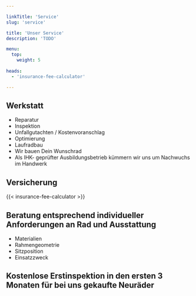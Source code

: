 ```yaml
---

linkTitle: 'Service'
slug: 'service'

title: 'Unser Service' 
description: 'TODO'

menu:
  top:
    weight: 5
    
heads:
  - 'insurance-fee-calculator'

---
```



## Werkstatt

+   Reparatur
+   Inspektion
+   Unfallgutachten / Kostenvoranschlag
+   Optimierung
+   Laufradbau
+   Wir bauen Dein Wunschrad
+   Als IHK- geprüfter Ausbildungsbetrieb kümmern wir uns um Nachwuchs im Handwerk


## Versicherung

{{< insurance-fee-calculator >}}


## Beratung entsprechend individueller Anforderungen an Rad und Ausstattung

+   Materialien
+   Rahmengeometrie
+   Sitzposition
+   Einsatzzweck


## Kostenlose Erstinspektion in den ersten 3 Monaten für bei uns gekaufte Neuräder
